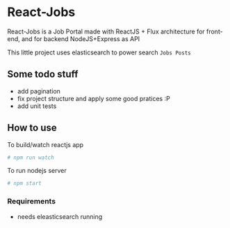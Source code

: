 # React-Jobs

React-Jobs is a Job Portal made with ReactJS + Flux architecture for front-end, and for backend NodeJS+Express as API  

This little project uses elasticsearch to power search `Jobs Posts`
 
 
## Some todo stuff
- add pagination
- fix project structure and apply some good pratices :P
- add unit tests

## How to use

To build/watch reactjs app 
```sh
# npm run watch
```

To run nodejs server
```sh
# npm start
```

### Requirements
- needs eleasticsearch running
